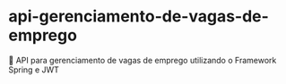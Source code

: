 # api-gerenciamento-de-vagas-de-emprego
🍂 API para gerenciamento de vagas de emprego utilizando o Framework Spring e JWT
